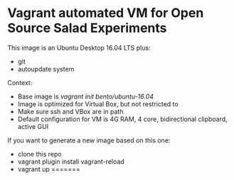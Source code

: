 
# Vagrant automated VM for Open Source Salad Experiments

This image is an Ubuntu Desktop 16.04 LTS plus:
  -  git
  -  autoupdate system

Context:
  -  Base image is *vagrant init bento/ubuntu-16.04*
  -  Image is optimized for Virtual Box, but not restricted to
  -  Make sure ssh and VBox are in path
  -  Default configuration for VM is 4G RAM, 4 core, bidirectional clipboard, active GUI

If you want to generate a new image based on this one:
  -  clone this repo
  -  vagrant plugin install vagrant-reload
  -  vagrant up
=======
